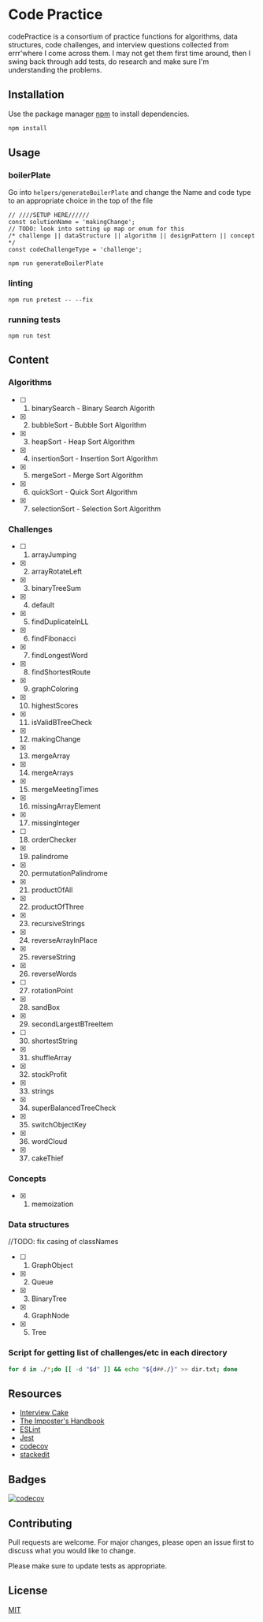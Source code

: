 # Code Practice

codePractice is a consortium of practice functions for algorithms, data structures, code challenges, and interview questions collected from errr'where I come across them. I may not get them first time around, then I swing back through add tests, do research and make sure I'm understanding the problems.

## Installation

Use the package manager [npm](https://www.npmjs.com/) to install dependencies.

```bash
npm install
```

## Usage

### boilerPlate
Go into `helpers/generateBoilerPlate` and change the Name and code type to an appropriate choice in the top of the file
```node
// ////SETUP HERE//////
const solutionName = 'makingChange';
// TODO: look into setting up map or enum for this
/* challenge || dataStructure || algorithm || designPattern || concept */
const codeChallengeType = 'challenge';
```

```node
npm run generateBoilerPlate
```

### linting
```node
npm run pretest -- --fix
```

### running tests
```node
npm run test
```

## Content

### Algorithms

- [ ] 1. binarySearch - Binary Search Algorith
- [x] 2. bubbleSort - Bubble Sort Algorithm
- [x] 3. heapSort - Heap Sort Algorithm
- [x] 4. insertionSort - Insertion Sort Algorithm
- [x] 5. mergeSort - Merge Sort Algorithm
- [x] 6. quickSort - Quick Sort Algorithm
- [x] 7. selectionSort - Selection Sort Algorithm

### Challenges

- [ ] 1. arrayJumping
- [x] 2. arrayRotateLeft
- [x] 3. binaryTreeSum
- [x] 4. default
- [x] 5. findDuplicateInLL
- [x] 6. findFibonacci
- [x] 7. findLongestWord
- [x] 8. findShortestRoute
- [x] 9. graphColoring
- [x] 10. highestScores
- [x] 11. isValidBTreeCheck
- [x] 12. makingChange
- [x] 13. mergeArray
- [x] 14. mergeArrays
- [x] 15. mergeMeetingTimes
- [x] 16. missingArrayElement
- [x] 17. missingInteger
- [ ] 18. orderChecker
- [x] 19. palindrome
- [x] 20. permutationPalindrome
- [x] 21. productOfAll
- [x] 22. productOfThree
- [x] 23. recursiveStrings
- [x] 24. reverseArrayInPlace
- [x] 25. reverseString
- [x] 26. reverseWords
- [ ] 27. rotationPoint
- [x] 28. sandBox
- [x] 29. secondLargestBTreeItem
- [ ] 30. shortestString
- [x] 31. shuffleArray
- [x] 32. stockProfit
- [x] 33. strings
- [x] 34. superBalancedTreeCheck
- [x] 35. switchObjectKey
- [x] 36. wordCloud
- [x] 37. cakeThief

### Concepts

- [x] 1. memoization


### Data structures
//TODO: fix casing of classNames
- [ ] 1. GraphObject
- [x] 2. Queue
- [x] 3. BinaryTree
- [x] 4. GraphNode
- [x] 5. Tree


### Script for getting list of challenges/etc in each directory
```bash
for d in ./*;do [[ -d "$d" ]] && echo "${d##./}" >> dir.txt; done
```
## Resources

- [Interview Cake](https://interviewcake.com)
- [The Imposter's Handbook](https://bigmachine.io/products/the-imposters-handbook/)
- [ESLint](https://eslint.org/)
- [Jest](https://jestjs.io/)
- [codecov](https://codecov.io/)
- [stackedit](https://stackedit.io/)

## Badges
[![codecov](https://codecov.io/gh/chrismcdermut/codePractice/branch/master/graph/badge.svg)](https://codecov.io/gh/chrismcdermut/codePractice)

## Contributing
Pull requests are welcome. For major changes, please open an issue first to discuss what you would like to change.

Please make sure to update tests as appropriate.

## License
[MIT](https://choosealicense.com/licenses/mit/)
